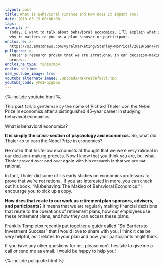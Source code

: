 ```yaml
---
layout: post
title: What Is Behavioral Finance and How Does It Impact You?
date: 2018-03-19 00:00:00
tags:
excerpt: >-
  Today, I want to talk about behavioral economics. I’ll explain what it is and
  why it matters to you as a plan sponsor or participant.
enclosure: >-
  https://s3.amazonaws.com/vyralmarketing/Stanley+Morrical/2018/San+Francisco+Bay+Area-+What+Is+Behavioral+Finance+and+How+Does+It+Impact+You%253F+(1).mp4
pullquote: >-
  Thaler’s research proved that we are irrational in our decision-making
  process.
enclosure_type: video/mp4
enclosure_time:
use_youtube_image: true
youtube_alternate_image: /uploads/maxresdefault.jpg
youtube_code: yPm1FqzqG6w
---
```


{% include youtube.html %}

This past fall, a gentleman by the name of Richard Thaler won the Nobel Prize in economics after a distinguished 45-year career in studying behavioral economics.

What is behavioral economics?

**It is simply the cross-section of psychology and economics.** So, what did Thaler do to earn the Nobel Prize in economics?

He noted that his fellow economists all thought that we were very rational in our decision-making process. Now I know that you think you are, but what Thaler proved over and over again with his research is that we are not rational.

In fact, Thaler did some of his early studies on economics professors to prove that we’re not rational. If you are interested in more, you can check out his book, “Misbehaving: The Making of Behavioral Economics.” I encourage you to pick up a copy.

**How does that relate to our work as retirement plan sponsors, advisers, and participants?** It means that we are regularly making financial decisions that relate to the operations of retirement plans, how our employees use these retirement plans, and how they can access these plans.

Franklin Templeton recently put together a guide called “Six Barriers to Investment Success” that I would love to share with you. I think it can be very helpful, as it relates to your plan and how your participants might think.

If you have any other questions for me, please don’t hesitate to give me a call or send me an email. I would be happy to help you!

{% include pullquote.html %}
